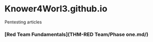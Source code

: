 # Knower4Worl3.github.io
 Pentesting articles 
 
### [Red Team Fundamentals](THM-RED Team/Phase one.md/)
    






